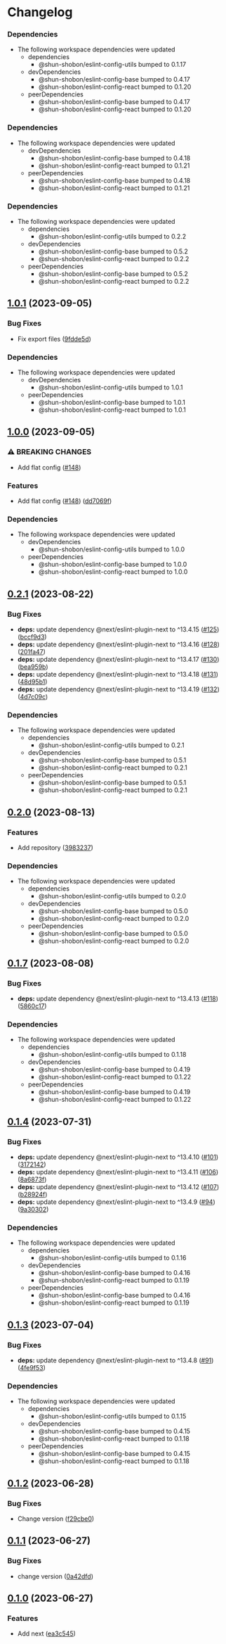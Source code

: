 # Changelog

### Dependencies

* The following workspace dependencies were updated
  * dependencies
    * @shun-shobon/eslint-config-utils bumped to 0.1.17
  * devDependencies
    * @shun-shobon/eslint-config-base bumped to 0.4.17
    * @shun-shobon/eslint-config-react bumped to 0.1.20
  * peerDependencies
    * @shun-shobon/eslint-config-base bumped to 0.4.17
    * @shun-shobon/eslint-config-react bumped to 0.1.20

### Dependencies

* The following workspace dependencies were updated
  * devDependencies
    * @shun-shobon/eslint-config-base bumped to 0.4.18
    * @shun-shobon/eslint-config-react bumped to 0.1.21
  * peerDependencies
    * @shun-shobon/eslint-config-base bumped to 0.4.18
    * @shun-shobon/eslint-config-react bumped to 0.1.21

### Dependencies

* The following workspace dependencies were updated
  * dependencies
    * @shun-shobon/eslint-config-utils bumped to 0.2.2
  * devDependencies
    * @shun-shobon/eslint-config-base bumped to 0.5.2
    * @shun-shobon/eslint-config-react bumped to 0.2.2
  * peerDependencies
    * @shun-shobon/eslint-config-base bumped to 0.5.2
    * @shun-shobon/eslint-config-react bumped to 0.2.2

## [1.0.1](https://github.com/shun-shobon/eslint-config/compare/eslint-config-next-v1.0.0...eslint-config-next-v1.0.1) (2023-09-05)


### Bug Fixes

* Fix export files ([9fdde5d](https://github.com/shun-shobon/eslint-config/commit/9fdde5dd3d267dc500a0c089e60ddc9e7bb89bdc))


### Dependencies

* The following workspace dependencies were updated
  * devDependencies
    * @shun-shobon/eslint-config-utils bumped to 1.0.1
  * peerDependencies
    * @shun-shobon/eslint-config-base bumped to 1.0.1
    * @shun-shobon/eslint-config-react bumped to 1.0.1

## [1.0.0](https://github.com/shun-shobon/eslint-config/compare/eslint-config-next-v0.2.2...eslint-config-next-v1.0.0) (2023-09-05)


### ⚠ BREAKING CHANGES

* Add flat config ([#148](https://github.com/shun-shobon/eslint-config/issues/148))

### Features

* Add flat config ([#148](https://github.com/shun-shobon/eslint-config/issues/148)) ([dd7069f](https://github.com/shun-shobon/eslint-config/commit/dd7069fff8da6493843fe96abe12e5d17da6441f))


### Dependencies

* The following workspace dependencies were updated
  * devDependencies
    * @shun-shobon/eslint-config-utils bumped to 1.0.0
  * peerDependencies
    * @shun-shobon/eslint-config-base bumped to 1.0.0
    * @shun-shobon/eslint-config-react bumped to 1.0.0

## [0.2.1](https://github.com/shun-shobon/eslint-config/compare/eslint-config-next-v0.2.0...eslint-config-next-v0.2.1) (2023-08-22)


### Bug Fixes

* **deps:** update dependency @next/eslint-plugin-next to ^13.4.15 ([#125](https://github.com/shun-shobon/eslint-config/issues/125)) ([bccf9d3](https://github.com/shun-shobon/eslint-config/commit/bccf9d37d855e6509f39d3e6938c44b1d1e56505))
* **deps:** update dependency @next/eslint-plugin-next to ^13.4.16 ([#128](https://github.com/shun-shobon/eslint-config/issues/128)) ([201fa47](https://github.com/shun-shobon/eslint-config/commit/201fa47f5c803ceab80200701c0d44662122ddf7))
* **deps:** update dependency @next/eslint-plugin-next to ^13.4.17 ([#130](https://github.com/shun-shobon/eslint-config/issues/130)) ([bea959b](https://github.com/shun-shobon/eslint-config/commit/bea959bc497cdee75486083d68c6e76aebc600cd))
* **deps:** update dependency @next/eslint-plugin-next to ^13.4.18 ([#131](https://github.com/shun-shobon/eslint-config/issues/131)) ([48d95b1](https://github.com/shun-shobon/eslint-config/commit/48d95b18cf493785889e1e860013a3f08e51e4ab))
* **deps:** update dependency @next/eslint-plugin-next to ^13.4.19 ([#132](https://github.com/shun-shobon/eslint-config/issues/132)) ([4d7c09c](https://github.com/shun-shobon/eslint-config/commit/4d7c09ca4f09973d52ede938a2075af8fb88fa5a))


### Dependencies

* The following workspace dependencies were updated
  * dependencies
    * @shun-shobon/eslint-config-utils bumped to 0.2.1
  * devDependencies
    * @shun-shobon/eslint-config-base bumped to 0.5.1
    * @shun-shobon/eslint-config-react bumped to 0.2.1
  * peerDependencies
    * @shun-shobon/eslint-config-base bumped to 0.5.1
    * @shun-shobon/eslint-config-react bumped to 0.2.1

## [0.2.0](https://github.com/shun-shobon/eslint-config/compare/eslint-config-next-v0.1.7...eslint-config-next-v0.2.0) (2023-08-13)


### Features

* Add repository ([3983237](https://github.com/shun-shobon/eslint-config/commit/3983237f4a1e40119e925324e893b228554bdb06))


### Dependencies

* The following workspace dependencies were updated
  * dependencies
    * @shun-shobon/eslint-config-utils bumped to 0.2.0
  * devDependencies
    * @shun-shobon/eslint-config-base bumped to 0.5.0
    * @shun-shobon/eslint-config-react bumped to 0.2.0
  * peerDependencies
    * @shun-shobon/eslint-config-base bumped to 0.5.0
    * @shun-shobon/eslint-config-react bumped to 0.2.0

## [0.1.7](https://github.com/shun-shobon/eslint-config/compare/eslint-config-next-v0.1.6...eslint-config-next-v0.1.7) (2023-08-08)


### Bug Fixes

* **deps:** update dependency @next/eslint-plugin-next to ^13.4.13 ([#118](https://github.com/shun-shobon/eslint-config/issues/118)) ([5860c17](https://github.com/shun-shobon/eslint-config/commit/5860c17d7ea300752afe93b9d7c37a538dfd6b9a))


### Dependencies

* The following workspace dependencies were updated
  * dependencies
    * @shun-shobon/eslint-config-utils bumped to 0.1.18
  * devDependencies
    * @shun-shobon/eslint-config-base bumped to 0.4.19
    * @shun-shobon/eslint-config-react bumped to 0.1.22
  * peerDependencies
    * @shun-shobon/eslint-config-base bumped to 0.4.19
    * @shun-shobon/eslint-config-react bumped to 0.1.22

## [0.1.4](https://github.com/shun-shobon/eslint-config/compare/eslint-config-next-v0.1.3...eslint-config-next-v0.1.4) (2023-07-31)


### Bug Fixes

* **deps:** update dependency @next/eslint-plugin-next to ^13.4.10 ([#101](https://github.com/shun-shobon/eslint-config/issues/101)) ([3172142](https://github.com/shun-shobon/eslint-config/commit/3172142a3adbe71238f76da78447b812736a7d49))
* **deps:** update dependency @next/eslint-plugin-next to ^13.4.11 ([#106](https://github.com/shun-shobon/eslint-config/issues/106)) ([8a6873f](https://github.com/shun-shobon/eslint-config/commit/8a6873f5ca2cdef5839c800fe66169795096dbd6))
* **deps:** update dependency @next/eslint-plugin-next to ^13.4.12 ([#107](https://github.com/shun-shobon/eslint-config/issues/107)) ([b28924f](https://github.com/shun-shobon/eslint-config/commit/b28924f2827b81fa0dabf8bdbc759e294c94a951))
* **deps:** update dependency @next/eslint-plugin-next to ^13.4.9 ([#94](https://github.com/shun-shobon/eslint-config/issues/94)) ([9a30302](https://github.com/shun-shobon/eslint-config/commit/9a30302e3c6156c7f02fe3065e6913168a86677e))


### Dependencies

* The following workspace dependencies were updated
  * dependencies
    * @shun-shobon/eslint-config-utils bumped to 0.1.16
  * devDependencies
    * @shun-shobon/eslint-config-base bumped to 0.4.16
    * @shun-shobon/eslint-config-react bumped to 0.1.19
  * peerDependencies
    * @shun-shobon/eslint-config-base bumped to 0.4.16
    * @shun-shobon/eslint-config-react bumped to 0.1.19

## [0.1.3](https://github.com/shun-shobon/eslint-config/compare/eslint-config-next-v0.1.2...eslint-config-next-v0.1.3) (2023-07-04)


### Bug Fixes

* **deps:** update dependency @next/eslint-plugin-next to ^13.4.8 ([#91](https://github.com/shun-shobon/eslint-config/issues/91)) ([4fe9f53](https://github.com/shun-shobon/eslint-config/commit/4fe9f538745b3771ab93d62e732a3c58058e5f93))


### Dependencies

* The following workspace dependencies were updated
  * dependencies
    * @shun-shobon/eslint-config-utils bumped to 0.1.15
  * devDependencies
    * @shun-shobon/eslint-config-base bumped to 0.4.15
    * @shun-shobon/eslint-config-react bumped to 0.1.18
  * peerDependencies
    * @shun-shobon/eslint-config-base bumped to 0.4.15
    * @shun-shobon/eslint-config-react bumped to 0.1.18

## [0.1.2](https://github.com/shun-shobon/eslint-config/compare/eslint-config-next-v0.1.1...eslint-config-next-v0.1.2) (2023-06-28)


### Bug Fixes

* Change version ([f29cbe0](https://github.com/shun-shobon/eslint-config/commit/f29cbe009f0b62499613eadfa7c684690531c36e))

## [0.1.1](https://github.com/shun-shobon/eslint-config/compare/eslint-config-next-v0.1.0...eslint-config-next-v0.1.1) (2023-06-27)


### Bug Fixes

* change version ([0a42dfd](https://github.com/shun-shobon/eslint-config/commit/0a42dfd292fd93a692e89273a57094a2bd32c720))

## [0.1.0](https://github.com/shun-shobon/eslint-config/compare/eslint-config-next-v0.0.1...eslint-config-next-v0.1.0) (2023-06-27)


### Features

* Add next ([ea3c545](https://github.com/shun-shobon/eslint-config/commit/ea3c545c4be1d9d22f36f0c29841fce6824b0d96))
